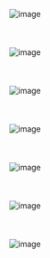 ![image](https://user-images.githubusercontent.com/81418010/236379294-e9960bcd-fba1-4bc2-b907-2ff4fa9cd55b.png)
<br><br><br><br>
![image](https://user-images.githubusercontent.com/81418010/236379319-99a23105-8307-42a9-880c-fdf29d14f965.png)
<br><br><br><br>
![image](https://user-images.githubusercontent.com/81418010/236152273-345fe0ec-0ca9-4e15-8601-ea595ad26492.png)
<br><br><br><br>
![image](https://user-images.githubusercontent.com/81418010/236154734-ae8fbfea-f27b-46af-baed-aa2870e7712d.png)
<br><br><br><br>
![image](https://user-images.githubusercontent.com/81418010/236154966-00fb88af-518b-40b5-817e-cf15ada62154.png)
<br><br><br><br>
![image](https://user-images.githubusercontent.com/81418010/236155578-c8ede6db-0198-44d1-b5ac-a5266370ad2b.png)
<br><br><br><br>
![image](https://user-images.githubusercontent.com/81418010/236155797-18734d12-aaf2-43e2-927a-edaff5a9bc5f.png)
